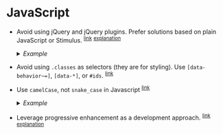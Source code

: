  # JavaScript

- <a name="avoid-jquery"></a>
  Avoid using jQuery and jQuery plugins. Prefer solutions based on plain JavaScript or Stimulus.
  <sup>[link](#avoid-jquery)</sup>
  <sup>[explanation](https://github.com/cookpad/global-web/issues/9333#issuecomment-434846695)</sup>

  <details>
    <summary><em>Example</em></summary>

    ```js
    // Bad
    $("#recipe")

    // Good
    document.getElementById("recipe")
    ```
  </details>

- <a name="avoid-using-classes-in-js"></a>
  Avoid using `.classes` as selectors (they are for styling). Use `[data-behavior~=]`, `[data-*]`, or `#ids`.
  <sup>[link](#avoid-using-classes-in-js)</sup>

- <a name="use-camelcase-in-js"></a>
  Use `camelCase`, not `snake_case` in Javascript
  <sup>[link](#use-camelcase-in-js)</sup>

  <details>
    <summary><em>Example</em></summary>

    ```js
    // Bad
    let recipe_link = event.currentTarget

    // Good
    let recipeLink = event.currentTarget
    ```
  </details>

- <a name="leverage-progressive-enhancement"></a>
  Leverage progressive enhancement as a development approach.
  <sup>[link](#leverage-progressive-enhancement) [explanation](https://sourcediving.com/progressive-enhancement-as-a-valuable-philosophy-in-the-age-of-javascript-aac2e26364d2)</sup>
